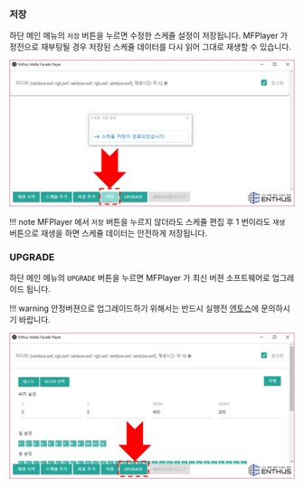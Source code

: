 ### 저장
하단 메인 메뉴의 `저장` 버튼을 누르면 수정한 스케쥴 설정이 저장됩니다. MFPlayer 가 정전으로 재부팅될 경우 저장된 스케쥴 데이터를 다시 읽어 그대로 재생할 수 있습니다.

![](img/store.jpg)

!!! note
    MFPlayer 에서 `저장` 버튼을 누르지 않더라도 스케쥴 편집 후 1 번이라도 `재생` 버튼으로 재생을 하면 스케쥴 데이터는 안전하게 저장됩니다.

### UPGRADE
하단 메인 메뉴의 `UPGRADE` 버튼을 누르면 MFPlayer 가 최신 버젼 소프트웨어로 업그레이드 됩니다.

!!! warning
    안정버젼으로 업그레이드하기 위해서는 반드시 실행전 [엔토스](www.etslight.co.kr)에 문의하시기 바랍니다.

![](img/upgrade.jpg)
